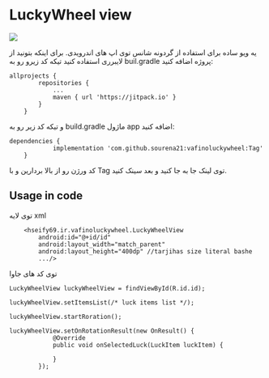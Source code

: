 # LuckyWheel view
[![](https://jitpack.io/v/sourena21/vafinoluckywheel.svg)](https://jitpack.io/#sourena21/vafinoluckywheel)

یه ویو ساده برای استفاده از گردونه شانس توی اپ های اندرویدی. برای اینکه بتونید از لایبرری استفاده کنید تیکه کد زیرو رو به buil.gradle پروژه اضافه کنید:
```
allprojects {
		repositories {
			...
			maven { url 'https://jitpack.io' }
		}
	}
```
و تیکه کد زیر رو به build.gradle ماژول app اضافه کنید:
```
dependencies {
	        implementation 'com.github.sourena21:vafinoluckywheel:Tag'
	}
```
کد ورژن رو از بالا بردارین و با Tag توی لینک جا به جا کنید و بعد سینک کنید.

## Usage in code

توی لایه xml
```
    <hseify69.ir.vafinoluckywheel.LuckyWheelView
        android:id="@+id/id"
        android:layout_width="match_parent"
        android:layout_height="400dp" //tarjihas size literal bashe
        .../>
```
توی کد های جاوا

```
LuckyWheelView luckyWheelView = findViewById(R.id.id);

luckyWheelView.setItemsList(/* luck items list */);

luckyWheelView.startRoration();

luckyWheelView.setOnRotationResult(new OnResult() {
            @Override
            public void onSelectedLuck(LuckItem luckItem) {
                
            }
        });
```